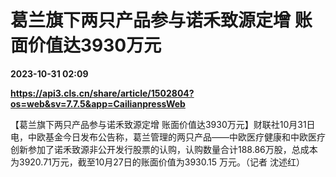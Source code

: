 # 葛兰旗下两只产品参与诺禾致源定增 账面价值达3930万元

**2023-10-31 02:09**

**https://api3.cls.cn/share/article/1502804?os=web&sv=7.7.5&app=CailianpressWeb**

【葛兰旗下两只产品参与诺禾致源定增 账面价值达3930万元】财联社10月31日电，中欧基金今日发布公告称，葛兰管理的两只产品——中欧医疗健康和中欧医疗创新参加了诺禾致源非公开发行股票的认购，认购数量合计188.86万股，总成本为3920.71万元，截至10月27日的账面价值为3930.15 万元。（记者 沈述红）